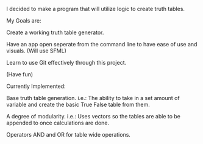 I decided to make a program that will utilize logic to create truth tables.

My Goals are:

Create a working truth table generator.

Have an app open seperate from the command line to have ease of use and visuals. (Will use SFML)

Learn to use Git effectively through this project.

(Have fun)

Currently Implemented:

Base truth table generation. i.e.: The ability to take in a set amount of variable and create the basic True False table from them.

A degree of modularity. i.e.: Uses vectors so the tables are able to be appended to once calculations are done.

Operators AND and OR for table wide operations.

